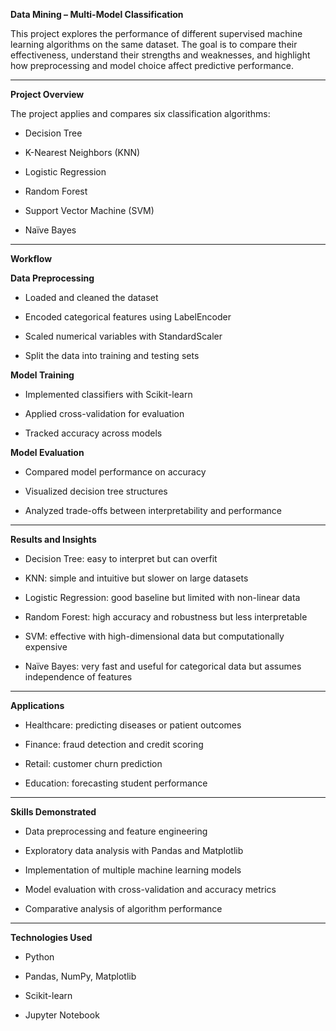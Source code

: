**Data Mining – Multi-Model Classification**

This project explores the performance of different supervised machine learning algorithms on the same dataset. The goal is to compare their effectiveness, understand their strengths and weaknesses, and highlight how preprocessing and model choice affect predictive performance.
***
**Project Overview**

The project applies and compares six classification algorithms:

-  Decision Tree

- K-Nearest Neighbors (KNN)

- Logistic Regression

- Random Forest

- Support Vector Machine (SVM)

- Naïve Bayes
***
**Workflow**

**Data Preprocessing**

- Loaded and cleaned the dataset

- Encoded categorical features using LabelEncoder

- Scaled numerical variables with StandardScaler

- Split the data into training and testing sets

**Model Training**

- Implemented classifiers with Scikit-learn

- Applied cross-validation for evaluation

- Tracked accuracy across models
  
**Model Evaluation**

- Compared model performance on accuracy

- Visualized decision tree structures

- Analyzed trade-offs between interpretability and performance
  
***
**Results and Insights**

- Decision Tree: easy to interpret but can overfit

- KNN: simple and intuitive but slower on large datasets

- Logistic Regression: good baseline but limited with non-linear data

- Random Forest: high accuracy and robustness but less interpretable

- SVM: effective with high-dimensional data but computationally expensive

- Naïve Bayes: very fast and useful for categorical data but assumes independence of features

***
**Applications**

- Healthcare: predicting diseases or patient outcomes

- Finance: fraud detection and credit scoring

- Retail: customer churn prediction

- Education: forecasting student performance
***

**Skills Demonstrated**

- Data preprocessing and feature engineering

- Exploratory data analysis with Pandas and Matplotlib

- Implementation of multiple machine learning models

- Model evaluation with cross-validation and accuracy metrics

- Comparative analysis of algorithm performance

***
**Technologies Used**

- Python

- Pandas, NumPy, Matplotlib

- Scikit-learn

- Jupyter Notebook
